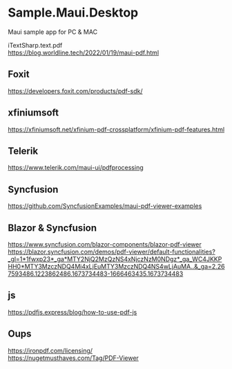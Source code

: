 # Sample.Maui.Desktop
Maui sample app for PC &amp; MAC


iTextSharp.text.pdf  
https://blog.worldline.tech/2022/01/19/maui-pdf.html  

## Foxit
https://developers.foxit.com/products/pdf-sdk/

## xfiniumsoft
https://xfiniumsoft.net/xfinium-pdf-crossplatform/xfinium-pdf-features.html

## Telerik
https://www.telerik.com/maui-ui/pdfprocessing

## Syncfusion
https://github.com/SyncfusionExamples/maui-pdf-viewer-examples  
  
## Blazor & Syncfusion
https://www.syncfusion.com/blazor-components/blazor-pdf-viewer
https://blazor.syncfusion.com/demos/pdf-viewer/default-functionalities?_gl=1*1fwxp23*_ga*MTY2NjQ2MzQzNS4xNjczNzM0NDgz*_ga_WC4JKKPHH0*MTY3MzczNDQ4Mi4xLjEuMTY3MzczNDQ4NS4wLjAuMA..&_ga=2.267593486.1223862486.1673734483-1666463435.1673734483

## js
https://pdfjs.express/blog/how-to-use-pdf-js



## Oups
https://ironpdf.com/licensing/  
https://nugetmusthaves.com/Tag/PDF-Viewer  
